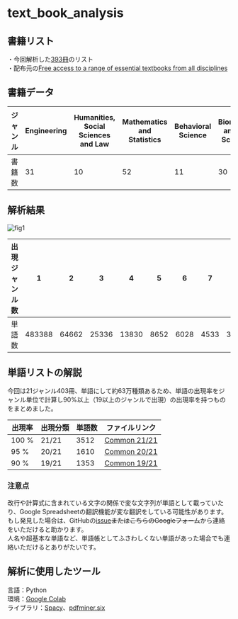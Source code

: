 # text_book_analysis
## 書籍リスト
・今回解析した[393冊](https://github.com/TOOOOOOMY/text_book_analysis/blob/master/Free%2BEnglish%2Btextbooks.csv)のリスト  
・配布元の[Free access to a range of essential textbooks from all disciplines](https://www.springernature.com/gp/librarians/news-events/all-news-articles/industry-news-initiatives/free-access-to-textbooks-for-institutions-affected-by-coronaviru/17855960)

## 書籍データ
| ジャンル | Engineering | Humanities, Social Sciences and Law | Mathematics and Statistics | Behavioral Science | Biomedical and Life Sciences | Chemistry and Materials Science | Medicine | Business and Economics | Earth and Environmental Science | Physics and Astronomy | Computer Science | Behavioral Science and Psychology | Energy | Business and Management | Religion and Philosophy | Economics and Finance | Education | Law and Criminology | Social Sciences | Literature, Cultural and Media Studies | Intelligent Technologies and Robotics |
|---|---|---|---|---|---|---|---|---|---|---|---|---|---|---|---|---|---|---|---|---|---|
| 書籍数 | 31 | 10 | 52 | 11 | 30 | 31 | 8 | 15 | 10 | 41 | 51 | 10 | 10 | 25 | 10 | 5 | 9 | 9 | 9 | 9 | 7 |

## 解析結果
![fig1](https://user-images.githubusercontent.com/45617592/81488644-68480c00-92a6-11ea-85fa-19db01c96fbf.png)  
  
| 出現ジャンル数 | 1 | 2 | 3 | 4 | 5 | 6 | 7 | 8 | 9 | 10 | 11 | 12 | 13 | 14 | 15 | 16 | 17 | 18 | 19 | 20 | 21 |
|---|---|---|---|---|---|---|---|---|---|---|---|---|---|---|---|---|---|---|---|---|---|
|単語数| 483388 | 64662 | 25336 | 13830 | 8652 | 6028 | 4533 | 3529 | 2930 | 2378 | 2040 | 1849 | 1688 | 1437 | 1338 | 1265 | 1221 | 1162 | 1386 | 1630 | 3668 |

## 単語リストの解説
今回は21ジャンル403冊、単語にして約63万種類あるため、単語の出現率をジャンル単位で計算し90%以上（19以上のジャンルで出現）の出現率を持つものをまとめました。
  
|出現率  |出現分類  | 単語数 | ファイルリンク |
|---|---|---|---|
|100 %| 21/21 | 3512 | [Common 21/21](https://docs.google.com/spreadsheets/d/1e99DbmBRLsQP073bfnXxPmM1TaD6jPzQpMEiVGuoA0o/edit?usp=sharing) |
| 95 %| 20/21 | 1610 | [Common 20/21](https://docs.google.com/spreadsheets/d/1DGoYGkHHtz4ZaUBWVltsJbkSYE9l4HPcCwwwLtCz47c/edit?usp=sharing) |
| 90 %| 19/21 | 1353 | [Common 19/21](https://docs.google.com/spreadsheets/d/1kVb9K8UWWfUE4DjAVS67-FPjlPfPjUumocPakwqda0o/edit?usp=sharing) |

### 注意点
改行や計算式に含まれている文字の関係で変な文字列が単語として載っていたり、Google Spreadsheetの翻訳機能が変な翻訳をしている可能性があります。  
もし発見した場合は、GitHubの[issue](https://github.com/TOOOOOOMY/text_book_analysis/issues/1)~~またはこちらのGoogleフォーム~~から連絡をいただけると助かります。  
人名や超基本な単語など、単語帳としてふさわしくない単語があった場合でも連絡いただけるとありがたいです。

## 解析に使用したツール
言語：Python  
環境：[Google Colab](https://colab.research.google.com/notebooks/intro.ipynb)  
ライブラリ：[Spacy](https://spacy.io/)、[pdfminer.six](https://github.com/pdfminer/pdfminer.six)

